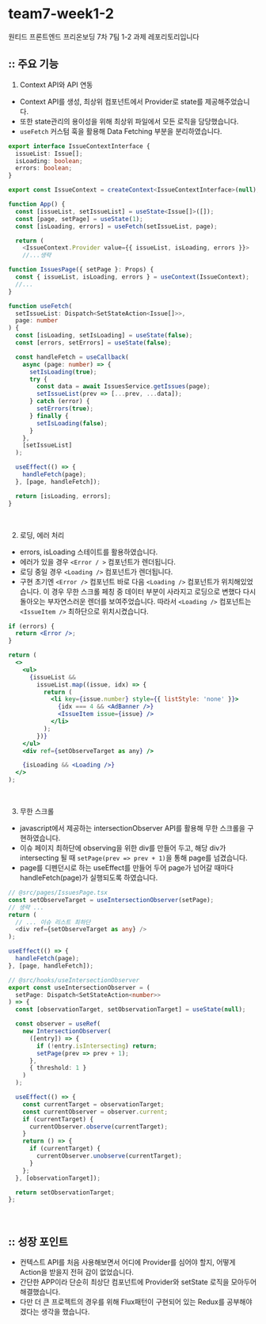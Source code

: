 # team7-week1-2

원티드 프론트엔드 프리온보딩 7차 7팀 1-2 과제 레포리토리입니다

## :: 주요 기능

1. Context API와 API 연동

- Context API를 생성, 최상위 컴포넌트에서 Provider로 state를 제공해주었습니다.
- 또한 state관리의 용이성을 위해 최상위 파일에서 모든 로직을 담당했습니다.
- `useFetch` 커스텀 훅을 활용해 Data Fetching 부분을 분리하였습니다.

```typescript
export interface IssueContextInterface {
  issueList: Issue[];
  isLoading: boolean;
  errors: boolean;
}

export const IssueContext = createContext<IssueContextInterface>(null);
```

```typescript
function App() {
  const [issueList, setIssueList] = useState<Issue[]>([]);
  const [page, setPage] = useState(1);
  const [isLoading, errors] = useFetch(setIssueList, page);

  return (
    <IssueContext.Provider value={{ issueList, isLoading, errors }}>
    //...생략
```

```typescript
function IssuesPage({ setPage }: Props) {
  const { issueList, isLoading, errors } = useContext(IssueContext);
  //...
}
```

```typescript
function useFetch(
  setIssueList: Dispatch<SetStateAction<Issue[]>>,
  page: number
) {
  const [isLoading, setIsLoading] = useState(false);
  const [errors, setErrors] = useState(false);

  const handleFetch = useCallback(
    async (page: number) => {
      setIsLoading(true);
      try {
        const data = await IssuesService.getIssues(page);
        setIssueList(prev => [...prev, ...data]);
      } catch (error) {
        setErrors(true);
      } finally {
        setIsLoading(false);
      }
    },
    [setIssueList]
  );

  useEffect(() => {
    handleFetch(page);
  }, [page, handleFetch]);

  return [isLoading, errors];
}
```

<br />

2. 로딩, 에러 처리

- errors, isLoading 스테이트를 활용하였습니다.
- 에러가 있을 경우 `<Error / >` 컴포넌트가 렌더됩니다.
- 로딩 중일 경우 `<Loading />` 컴포넌트가 렌더됩니다.
- 구현 초기엔 `<Error />` 컴포넌트 바로 다음 `<Loading />` 컴포넌트가 위치해있었습니다. 이 경우 무한 스크롤 페칭 중 데이터 부분이 사라지고 로딩으로 변했다 다시 돌아오는 부자연스러운 렌더를 보여주었습니다. 따라서 `<Loading />` 컴포넌트는 `<IssueItem />` 최하단으로 위치시켰습니다.

```jsx
if (errors) {
  return <Error />;
}

return (
  <>
    <ul>
      {issueList &&
        issueList.map((issue, idx) => {
          return (
            <li key={issue.number} style={{ listStyle: 'none' }}>
              {idx === 4 && <AdBanner />}
              <IssueItem issue={issue} />
            </li>
          );
        })}
    </ul>
    <div ref={setObserveTarget as any} />

    {isLoading && <Loading />}
  </>
);
```

<br/>

3. 무한 스크롤

- javascript에서 제공하는 intersectionObserver API를 활용해 무한 스크롤을 구현하였습니다.
- 이슈 페이지 최하단에 observing을 위한 div를 만들어 두고, 해당 div가 intersecting 될 때 `setPage(prev => prev + 1)`을 통해 page를 넘겼습니다.
- page를 디펜던시로 하는 useEffect를 만들어 두어 page가 넘어갈 때마다 handleFetch(page)가 실행되도록 하였습니다.

```typescript
// @src/pages/IssuesPage.tsx
const setObserveTarget = useIntersectionObserver(setPage);
// 생략 ...
return (
  // ... 이슈 리스트 최하단
  <div ref={setObserveTarget as any} />
);
```

```typescript
useEffect(() => {
  handleFetch(page);
}, [page, handleFetch]);
```

```typescript
// @src/hooks/useIntersectionObserver
export const useIntersectionObserver = (
  setPage: Dispatch<SetStateAction<number>>
) => {
  const [observationTarget, setObservationTarget] = useState(null);

  const observer = useRef(
    new IntersectionObserver(
      ([entry]) => {
        if (!entry.isIntersecting) return;
        setPage(prev => prev + 1);
      },
      { threshold: 1 }
    )
  );

  useEffect(() => {
    const currentTarget = observationTarget;
    const currentObserver = observer.current;
    if (currentTarget) {
      currentObserver.observe(currentTarget);
    }
    return () => {
      if (currentTarget) {
        currentObserver.unobserve(currentTarget);
      }
    };
  }, [observationTarget]);

  return setObservationTarget;
};
```

<br />

## :: 성장 포인트

- 컨텍스트 API를 처음 사용해보면서 어디에 Provider를 심어야 할지, 어떻게 Action을 받을지 전혀 감이 없었습니다.
- 간단한 APP이라 단순히 최상단 컴포넌트에 Provider와 setState 로직을 모아두어 해결했습니다.
- 다만 더 큰 프로젝트의 경우를 위해 Flux패턴이 구현되어 있는 Redux를 공부해야겠다는 생각을 했습니다.

<br />
